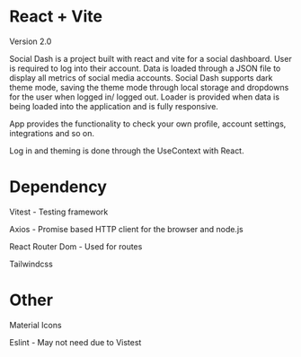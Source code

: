 # React + Vite

Version 2.0

Social Dash is a project built with react and vite for a social dashboard. User is required to log into their account. Data is loaded through a JSON file to display all metrics of social media accounts. Social Dash supports dark theme mode, saving the theme mode through local storage and dropdowns for the user when logged in/ logged out. Loader is provided when data is being loaded into the application and is fully responsive.

App provides the functionality to check your own profile, account settings, integrations and so on.

Log in and theming is done through the UseContext with React.

# Dependency

Vitest - Testing framework

Axios - Promise based HTTP client for the browser and node.js

React Router Dom -  Used for routes

Tailwindcss

# Other

Material Icons

Eslint - May not need due to Vistest
